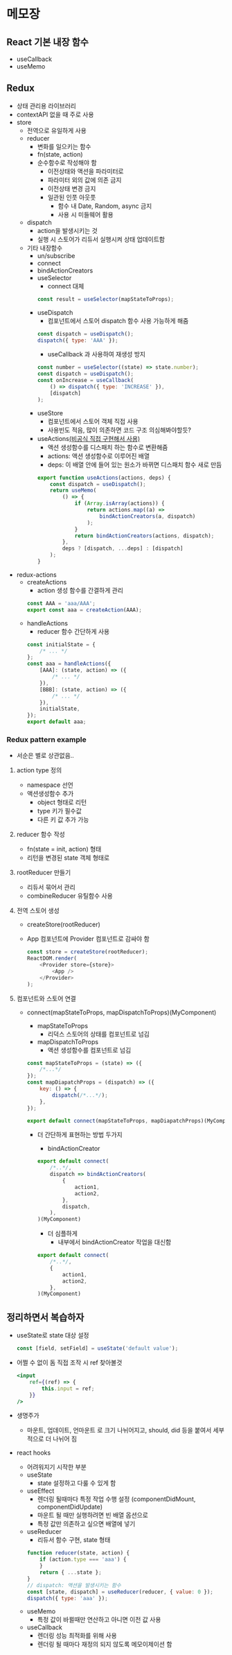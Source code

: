 # 메모장

## React 기본 내장 함수

-   useCallback
-   useMemo

## Redux

-   상태 관리용 라이브러리
-   contextAPI 없을 때 주로 사용
-   store
    -   전역으로 유일하게 사용
    -   reducer
        -   변화를 일으키는 함수
        -   fn(state, action)
        -   순수함수로 작성해야 함
            -   이전상태와 액션을 파라미터로
            -   파라미터 외의 값에 의존 금지
            -   이전상태 변경 금지
            -   일관된 인풋 아웃풋
                -   함수 내 Date, Random, async 금지
                -   사용 시 미들웨어 활용
    -   dispatch
        -   action을 발생시키는 것
        -   실행 시 스토어가 리듀서 실행시켜 상태 업데이트함
    -   기타 내장함수
        -   un/subscribe
        -   connect
        -   bindActionCreators
        -   useSelector
            -   connect 대체
            ```js
            const result = useSelector(mapStateToProps);
            ```
        -   useDispatch
            -   컴포넌트에서 스토어 dispatch 함수 사용 가능하게 해줌
            ```js
            const dispatch = useDispatch();
            dispatch({ type: 'AAA' });
            ```
            -   useCallback 과 사용하여 재생성 방지
            ```js
            const number = useSelector((state) => state.number);
            const dispatch = useDispatch();
            const onIncrease = useCallback(
                () => dispatch({ type: 'INCREASE' }),
                [dispatch]
            );
            ```
        -   useStore
            -   컴포넌트에서 스토어 객체 직접 사용
            -   사용빈도 적음, 많이 의존하면 코드 구조 의심해봐야할듯?
        -   useActions[(비공식 직접 구현해서 사용)](https://react-redux.js.org/api/hooks#recipe-useactions)
            -   액션 생성함수를 디스패치 하는 함수로 변환해줌
            -   actions: 액션 생성함수로 이루어진 배열
            -   deps: 이 배열 안에 들어 있는 원소가 바뀌면 디스패치 함수 새로 만듬
            ```js
            export function useActions(actions, deps) {
                const dispatch = useDispatch();
                return useMemo(
                    () => {
                        if (Array.isArray(actions)) {
                            return actions.map((a) =>
                                bindActionCreators(a, dispatch)
                            );
                        }
                        return bindActionCreators(actions, dispatch);
                    },
                    deps ? [dispatch, ...deps] : [dispatch]
                );
            }
            ```
-   redux-actions
    -   createActions
        -   action 생성 함수를 간결하게 관리
        ```js
        const AAA = 'aaa/AAA';
        export const aaa = createAction(AAA);
        ```
    -   handleActions
        -   reducer 함수 간단하게 사용
        ```js
        const initialState = {
            /* ... */
        };
        const aaa = handleActions({
            [AAA]: (state, action) => ({
                /* ... */
            }),
            [BBB]: (state, action) => ({
                /* ... */
            }),
            initialState,
        });
        export default aaa;
        ```

### Redux pattern example

-   서순은 별로 상관없음..

1. action type 정의

    - namespace 선언
    - 액션생성함수 추가
        - object 형태로 리턴
        - type 키가 필수값
        - 다른 키 값 추가 가능

2. reducer 함수 작성

    - fn(state = init, action) 형태
    - 리턴을 변경된 state 객체 형태로

3. rootReducer 만들기

    - 리듀서 묶어서 관리
    - combineReducer 유틸함수 사용

4. 전역 스토어 생성

    - createStore(rootReducer)
    - App 컴포넌트에 Provider 컴포넌트로 감싸야 함

        ```js
        const store = createStore(rootReducer);
        ReactDOM.render(
            <Provider store={store}>
                <App />
            </Provider>
        );
        ```

5. 컴포넌트와 스토어 연결

    - connect(mapStateToProps, mapDispatchToProps)(MyComponent)

        - mapStateToProps
            - 리덕스 스토어의 상태를 컴포넌트로 넘김
        - mapDispatchToProps
            - 액션 생성함수를 컴포넌트로 넘김

        ```js
        const mapStateToProps = (state) => ({
            /*...*/
        });
        const mapDiapatchProps = (dispatch) => ({
            key: () => {
                dispatch(/*...*/);
            },
        });

        export default connect(mapStateToProps, mapDiapatchProps)(MyComponent);
        ```

        - 더 간단하게 표현하는 방법 두가지

            - bindActionCreator

            ```js
            export default connect(
                /*..*/,
                dispatch => bindActionCreators(
                    {
                        action1,
                        action2,
                    },
                    dispatch,
                ),
            )(MyComponent)
            ```

            - 더 심플하게
                - 내부에서 bindActionCreator 작업을 대신함

            ```js
            export default connect(
                /*..*/,
                {
                    action1,
                    action2,
                },
            )(MyComponent)
            ```

## 정리하면서 복습하자

-   useState로 state 대상 설정

    ```js
    const [field, setField] = useState('default value');
    ```

-   어쩔 수 없이 돔 직접 조작 시 ref 찾아볼것

    ```jsx
    <input
        ref={(ref) => {
            this.input = ref;
        }}
    />
    ```

-   생명주가

    -   마운트, 업데이트, 언마운트 로 크기 나뉘어지고,
        should, did 등을 붙여서 세부적으로 더 나뉘어 짐

-   react hooks
    -   어려워지기 시작한 부분
    -   useState
        -   state 설정하고 다룰 수 있게 함
    -   useEffect
        -   렌더링 될때마다 특정 작업 수행 설정
            (componentDidMount, componentDidUpdate)
        -   마운트 될 때만 실행하려면 빈 배열 옵션으로
        -   특정 값만 의존하고 싶으면 배열에 넣기
    -   useReducer
        -   리듀서 함수 구현, state 형태
        ```js
        function reducer(state, action) {
            if (action.type === 'aaa') {
            }
            return { ...state };
        }
        // dispatch: 액션을 발생시키는 함수
        const [state, dispatch] = useReducer(reducer, { value: 0 });
        dispatch({ type: 'aaa' });
        ```
    -   useMemo
        -   특정 값이 바뀔때만 연산하고 아니면 이전 값 사용
    -   useCallback
        -   렌더링 성능 최적화를 위해 사용
        -   렌더링 될 때마다 재정의 되지 않도록 메모이제이션 함
